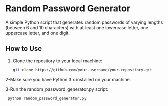 # Random Password Generator

A simple Python script that generates random passwords of varying lengths (between 6 and 10 characters) with at least one lowercase letter, one uppercase letter, and one digit.
## How to Use

1. Clone the repository to your local machine:
   ```bash
   git clone https://github.com/your-username/your-repository.git
 2-Make sure you have Python 3.x installed on your machine.
 
 3-Run the random_password_generator.py script:
 
            
     python random_password_generator.py

